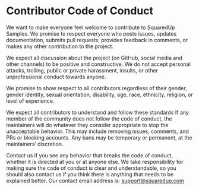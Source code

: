 # Contributor Code of Conduct

We want to make everyone feel welcome to contribute to SquaredUp Samples.
We promise to respect everyone who posts issues, updates documentation, submits pull requests, provides feedback in comments, or makes any other contribution to the project.

We expect all discussion about the project (on GitHub, social media and other channels) to be positive and constructive.
We do not accept personal attacks, trolling, public or private harassment, insults, or other unprofessional conduct towards anyone.

We promise to show respect to all contributors regardless of their gender, gender identity, sexual orientation, disability, age, race, ethnicity, religion, or level of experience.

We expect all contributors to understand and follow these standards
If any member of the community does not follow the code of conduct, the maintainers will do whatever they consider appropriate to stop the unacceptable behavior.
This may include removing issues, comments, and PRs or blocking accounts.
Any bans may be temporary or permanent, at the maintainers’ discretion.

Contact us if you see any behavior that breaks the code of conduct, whether it is directed at you or at anyone else.
We take responsibility for making sure the code of conduct is clear and understandable, so you should also contact us if you think there is anything that needs to be explained better.
Our contact email address is: [support@squaredup.com](mailto:support@squaredup.com)
